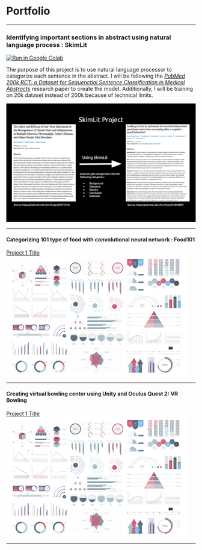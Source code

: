 # Portfolio

---

### Identifying important sections in abstract using natural language process : SkimLit 

[![Run in Google Colab](https://img.shields.io/badge/Colab-Run_in_Google_Colab-blue?logo=Google&logoColor=FDBA18)](https://colab.research.google.com/drive/1jyDptup0WG8moOHrUzttQo1W82c7Mxv_?usp=sharing)

The purpose of this project is to use natural language processor to categorize each sentence in the abstract. I will be following the [*PubMed 200k RCT: a Dataset for Sequenctial Sentence Classification in Medical Abstracts*](https://arxiv.org/abs/1710.06071) research paper to create the model. Additionally, I will be training on 20k dataset instead of 200k because of technical limits.

<img src="images/SkimLit_photo.png?raw=true"/>

---

#### Categorizing 101 type of food with convolutional neural network : Food101

[Project 1 Title](/sample_page)
<img src="images/dummy_thumbnail.jpg?raw=true"/>

---

#### Creating virtual bowling center using Unity and Oculus Quest 2: VR Bowling

[Project 1 Title](/sample_page)
<img src="images/dummy_thumbnail.jpg?raw=true"/>

---
